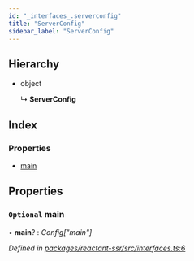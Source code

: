 ```yaml
---
id: "_interfaces_.serverconfig"
title: "ServerConfig"
sidebar_label: "ServerConfig"
---
```


## Hierarchy

* object

  ↳ **ServerConfig**

## Index

### Properties

* [main](_interfaces_.serverconfig.md#optional-main)

## Properties

### `Optional` main

• **main**? : *Config<any>["main"]*

*Defined in [packages/reactant-ssr/src/interfaces.ts:6](https://github.com/unadlib/reactant/blob/ae1de025/packages/reactant-ssr/src/interfaces.ts#L6)*
